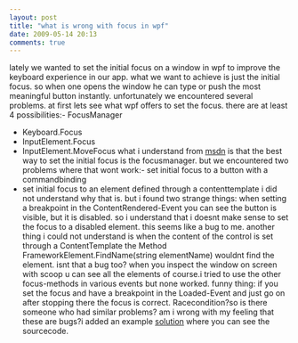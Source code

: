```yaml
---
layout: post
title: "what is wrong with focus in wpf"
date: 2009-05-14 20:13
comments: true
---
```

lately we wanted to set the initial focus on a window in wpf to improve the  keyboard experience in our app. what we want to achieve is just the initial  focus. so when one opens the window he can type or push the most meaningful  button instantly. unfortunately we encountered several problems. at first lets  see what wpf offers to set the focus. there are at least 4 possibilities:- FocusManager
- Keyboard.Focus
- InputElement.Focus
- InputElement.MoveFocus
what i understand from [msdn](http://msdn.microsoft.com/en-us/library/aa969768.aspx) is that  the best way to set the initial focus is the focusmanager. but we encountered  two problems where that wont work:- set initial focus to a button with a commandbinding
- set initial focus to an element defined through a contenttemplate
i did not understand why that is. but i found two strange things: when  setting a breakpoint in the ContentRendered-Event you can see the button is  visible, but it is disabled. so i understand that i doesnt make sense to set the  focus to a disabled element. this seems like a bug to me. another thing i could  not understand is when the content of the control is set through a  ContentTemplate the Method FrameworkElement.FindName(string elementName) wouldnt  find the element. isnt that a bug too? when you inspect the window on screen  with scoop u can see all the elements of course.i tried to use the other  focus-methods in various events but none worked. funny thing: if you set the  focus and have a breakpoint in the Loaded-Event and just go on after stopping  there the focus is correct. Racecondition?so is there someone who had similar problems? am i wrong with my feeling that  these are bugs?i added an example [solution](http://www.batteryslave.com/wp-content/focustests.zip) where you can see the sourcecode. 